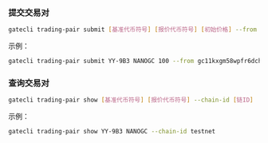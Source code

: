 
### 提交交易对
```bash
gatecli trading-pair submit [基准代币符号] [报价代币符号] [初始价格] --from [发送者账户] --chain-id [链ID]
```
示例：

```bash
gatecli trading-pair submit YY-9B3 NANOGC 100 --from gc11kxgm58wpfr6dch276wwtuq07m8v7g8s9krjx88 --chain-id testnet
```

### 查询交易对
```bash
gatecli trading-pair show [基准代币符号] [报价代币符号] --chain-id [链ID] 
```
示例：

```bash
gatecli trading-pair show YY-9B3 NANOGC --chain-id testnet
```


